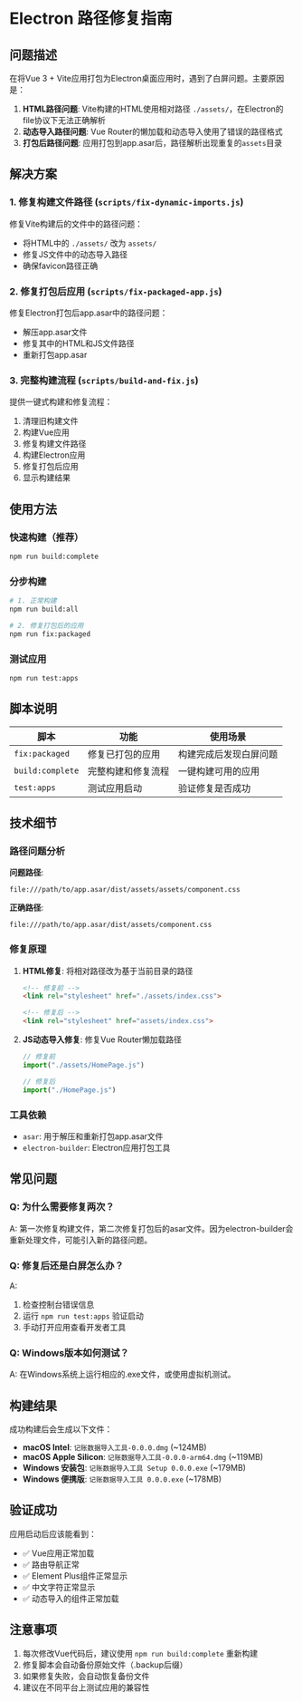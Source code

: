 # Electron 路径修复指南

## 问题描述

在将Vue 3 + Vite应用打包为Electron桌面应用时，遇到了白屏问题。主要原因是：

1. **HTML路径问题**: Vite构建的HTML使用相对路径 `./assets/`，在Electron的file协议下无法正确解析
2. **动态导入路径问题**: Vue Router的懒加载和动态导入使用了错误的路径格式
3. **打包后路径问题**: 应用打包到app.asar后，路径解析出现重复的`assets`目录

## 解决方案

### 1. 修复构建文件路径 (`scripts/fix-dynamic-imports.js`)

修复Vite构建后的文件中的路径问题：
- 将HTML中的 `./assets/` 改为 `assets/`
- 修复JS文件中的动态导入路径
- 确保favicon路径正确

### 2. 修复打包后应用 (`scripts/fix-packaged-app.js`)

修复Electron打包后app.asar中的路径问题：
- 解压app.asar文件
- 修复其中的HTML和JS文件路径
- 重新打包app.asar

### 3. 完整构建流程 (`scripts/build-and-fix.js`)

提供一键式构建和修复流程：
1. 清理旧构建文件
2. 构建Vue应用
3. 修复构建文件路径
4. 构建Electron应用
5. 修复打包后应用
6. 显示构建结果

## 使用方法

### 快速构建（推荐）
```bash
npm run build:complete
```

### 分步构建
```bash
# 1. 正常构建
npm run build:all

# 2. 修复打包后的应用
npm run fix:packaged
```

### 测试应用
```bash
npm run test:apps
```

## 脚本说明

| 脚本 | 功能 | 使用场景 |
|------|------|----------|
| `fix:packaged` | 修复已打包的应用 | 构建完成后发现白屏问题 |
| `build:complete` | 完整构建和修复流程 | 一键构建可用的应用 |
| `test:apps` | 测试应用启动 | 验证修复是否成功 |

## 技术细节

### 路径问题分析

**问题路径**:
```
file:///path/to/app.asar/dist/assets/assets/component.css
```

**正确路径**:
```
file:///path/to/app.asar/dist/assets/component.css
```

### 修复原理

1. **HTML修复**: 将相对路径改为基于当前目录的路径
   ```html
   <!-- 修复前 -->
   <link rel="stylesheet" href="./assets/index.css">
   
   <!-- 修复后 -->
   <link rel="stylesheet" href="assets/index.css">
   ```

2. **JS动态导入修复**: 修复Vue Router懒加载路径
   ```javascript
   // 修复前
   import("./assets/HomePage.js")
   
   // 修复后  
   import("./HomePage.js")
   ```

### 工具依赖

- `asar`: 用于解压和重新打包app.asar文件
- `electron-builder`: Electron应用打包工具

## 常见问题

### Q: 为什么需要修复两次？
A: 第一次修复构建文件，第二次修复打包后的asar文件。因为electron-builder会重新处理文件，可能引入新的路径问题。

### Q: 修复后还是白屏怎么办？
A: 
1. 检查控制台错误信息
2. 运行 `npm run test:apps` 验证启动
3. 手动打开应用查看开发者工具

### Q: Windows版本如何测试？
A: 在Windows系统上运行相应的.exe文件，或使用虚拟机测试。

## 构建结果

成功构建后会生成以下文件：

- **macOS Intel**: `记账数据导入工具-0.0.0.dmg` (~124MB)
- **macOS Apple Silicon**: `记账数据导入工具-0.0.0-arm64.dmg` (~119MB)  
- **Windows 安装包**: `记账数据导入工具 Setup 0.0.0.exe` (~179MB)
- **Windows 便携版**: `记账数据导入工具 0.0.0.exe` (~178MB)

## 验证成功

应用启动后应该能看到：
- ✅ Vue应用正常加载
- ✅ 路由导航正常
- ✅ Element Plus组件正常显示
- ✅ 中文字符正常显示
- ✅ 动态导入的组件正常加载

## 注意事项

1. 每次修改Vue代码后，建议使用 `npm run build:complete` 重新构建
2. 修复脚本会自动备份原始文件（.backup后缀）
3. 如果修复失败，会自动恢复备份文件
4. 建议在不同平台上测试应用的兼容性 